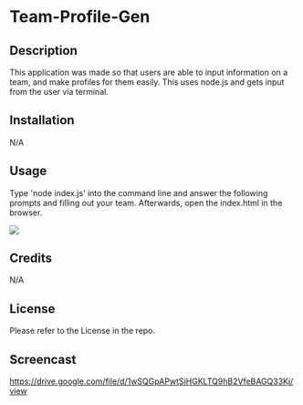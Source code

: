 # Team-Profile-Gen

## Description

This application was made so that users are able to input information on a team, and make profiles for them easily.
This uses node.js and gets input from the user via terminal.

## Installation

N/A

## Usage 

Type 'node index.js' into the command line and answer the following prompts and filling out your team. Afterwards, open the index.html in the browser.

<img src="../img/Screenshot%202023-01-13 035334.png">

## Credits 

N/A

## License

Please refer to the License in the repo.

## Screencast

https://drive.google.com/file/d/1wSQGpAPwtSiHGKLTQ9hB2VfeBAGQ33Kj/view
